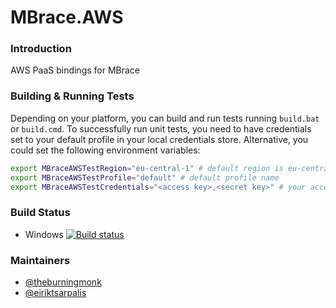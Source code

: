 # MBrace.AWS

### Introduction 

AWS PaaS bindings for MBrace

### Building & Running Tests

Depending on your platform, you can build and run tests running `build.bat` or `build.cmd`. To successfully run unit tests, you need to have credentials set to your default profile in your local credentials store. Alternative, you could set the following environment variables:
```bash
export MBraceAWSTestRegion="eu-central-1" # default region is eu-central-1
export MBraceAWSTestProfile="default" # default profile name
export MBraceAWSTestCredentials="<access key>,<secret key>" # your access & secret keys for accessing DynamoDB
```

### Build Status

* Windows [![Build status](https://ci.appveyor.com/api/projects/status/agctped28mcs1ukk?svg=true)](https://ci.appveyor.com/project/nessos/mbrace-aws)


### Maintainers

* [@theburningmonk](https://twitter.com/theburningmonk)
* [@eiriktsarpalis](https://twitter.com/eiriktsarpalis)
